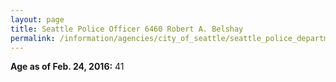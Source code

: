 ```yaml
---
layout: page
title: Seattle Police Officer 6460 Robert A. Belshay
permalink: /information/agencies/city_of_seattle/seattle_police_department/copbook/6460/
---
```


**Age as of Feb. 24, 2016:** 41
